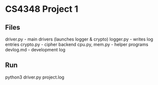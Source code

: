 # CS4348 Project 1
## Files
driver.py  - main drivers (launches logger & crypto)
logger.py  - writes log entries
crypto.py  - cipher backend
cpu.py, mem.py - helper programs
devlog.md  - development log

## Run
python3 driver.py project.log

